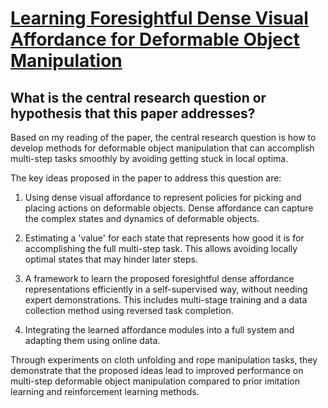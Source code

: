 # [Learning Foresightful Dense Visual Affordance for Deformable Object   Manipulation](https://arxiv.org/abs/2303.11057)

## What is the central research question or hypothesis that this paper addresses?

 Based on my reading of the paper, the central research question is how to develop methods for deformable object manipulation that can accomplish multi-step tasks smoothly by avoiding getting stuck in local optima. 

The key ideas proposed in the paper to address this question are:

1) Using dense visual affordance to represent policies for picking and placing actions on deformable objects. Dense affordance can capture the complex states and dynamics of deformable objects.

2) Estimating a 'value' for each state that represents how good it is for accomplishing the full multi-step task. This allows avoiding locally optimal states that may hinder later steps. 

3) A framework to learn the proposed foresightful dense affordance representations efficiently in a self-supervised way, without needing expert demonstrations. This includes multi-stage training and a data collection method using reversed task completion.

4) Integrating the learned affordance modules into a full system and adapting them using online data.

Through experiments on cloth unfolding and rope manipulation tasks, they demonstrate that the proposed ideas lead to improved performance on multi-step deformable object manipulation compared to prior imitation learning and reinforcement learning methods.
